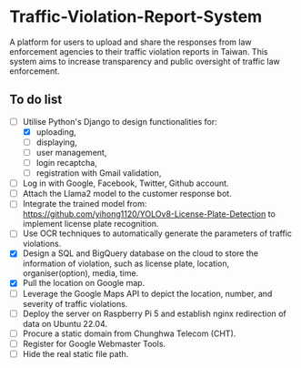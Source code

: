 # Traffic-Violation-Report-System
A platform for users to upload and share the responses from law enforcement agencies to their traffic violation reports in Taiwan. This system aims to increase transparency and public oversight of traffic law enforcement.

## To do list
- [ ] Utilise Python's Django to design functionalities for:
    - [x] uploading,
    - [ ] displaying,
    - [ ] user management,
    - [ ] login recaptcha,
    - [ ] registration with Gmail validation,
- [ ] Log in with Google, Facebook, Twitter, Github account.
- [ ] Attach the Llama2 model to the customer response bot.
- [ ] Integrate the trained model from: https://github.com/yihong1120/YOLOv8-License-Plate-Detection to implement license plate recognition.
- [ ] Use OCR techniques to automatically generate the parameters of traffic violations.
- [x] Design a SQL and BigQuery database on the cloud to store the information of violation, such as license plate, location, organiser(option), media, time.
- [x] Pull the location on Google map.
- [ ] Leverage the Google Maps API to depict the location, number, and severity of traffic violations.
- [ ] Deploy the server on Raspberry Pi 5 and establish nginx redirection of data on Ubuntu 22.04.
- [ ] Procure a static domain from Chunghwa Telecom (CHT).
- [ ] Register for Google Webmaster Tools.
- [ ] Hide the real static file path.